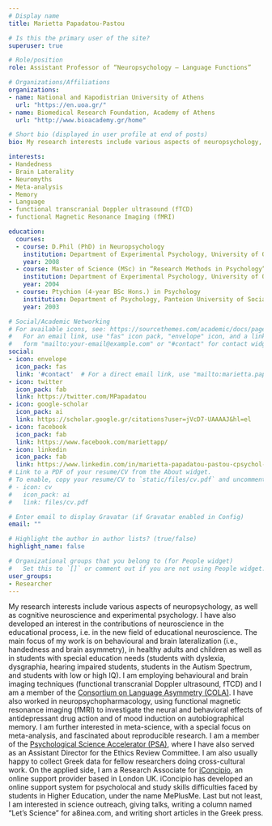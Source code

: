 ```yaml
---
# Display name
title: Marietta Papadatou-Pastou

# Is this the primary user of the site?
superuser: true

# Role/position
role: Assistant Professor of “Neuropsychology – Language Functions”

# Organizations/Affiliations
organizations:
- name: National and Kapodistrian University of Athens
  url: "https://en.uoa.gr/"
- name: Biomedical Research Foundation, Academy of Athens
  url: "http://www.bioacademy.gr/home"

# Short bio (displayed in user profile at end of posts)
bio: My research interests include various aspects of neuropsychology, as well as cognitive neuroscience and experimental psychology.

interests:
- Handedness
- Brain Laterality
- Neuromyths
- Meta-analysis
- Memory
- Language
- functional transcranial Doppler ultrasound (fTCD)
- functional Magnetic Resonance Imaging (fMRI)

education:
  courses:
  - course: D.Phil (PhD) in Neuropsychology
    institution: Department of Experimental Psychology, University of Oxford, Oxford, UK
    year: 2008
  - course: Master of Science (MSc) in “Research Methods in Psychology”
    institution: Department of Experimental Psychology, University of Oxford, Oxford, UK
    year: 2004
  - course: Ptychion (4-year BSc Hons.) in Psychology
    institution: Department of Psychology, Panteion University of Social and Political Sciences, Athens, Greece
    year: 2003

# Social/Academic Networking
# For available icons, see: https://sourcethemes.com/academic/docs/page-builder/#icons
#   For an email link, use "fas" icon pack, "envelope" icon, and a link in the
#   form "mailto:your-email@example.com" or "#contact" for contact widget.
social:
- icon: envelope
  icon_pack: fas
  link: '#contact'  # For a direct email link, use "mailto:marietta.papadatou@gmail.com".
- icon: twitter
  icon_pack: fab
  link: https://twitter.com/MPapadatou
- icon: google-scholar
  icon_pack: ai
  link: https://scholar.google.gr/citations?user=jVcD7-UAAAAJ&hl=el
- icon: facebook
  icon_pack: fab
  link: https://www.facebook.com/mariettapp/
- icon: linkedin
  icon_pack: fab
  link: https://www.linkedin.com/in/marietta-papadatou-pastou-cpsychol-csci-afbpss-931b055a/
# Link to a PDF of your resume/CV from the About widget.
# To enable, copy your resume/CV to `static/files/cv.pdf` and uncomment the lines below.  
# - icon: cv
#   icon_pack: ai
#   link: files/cv.pdf

# Enter email to display Gravatar (if Gravatar enabled in Config)
email: ""

# Highlight the author in author lists? (true/false)
highlight_name: false

# Organizational groups that you belong to (for People widget)
#   Set this to `[]` or comment out if you are not using People widget.
user_groups:
- Researcher
---
```


My research interests include various aspects of neuropsychology, as well as cognitive neuroscience and experimental psychology. I have also developed an interest in the contributions of neuroscience in the educational process, i.e. in the new field of educational neuroscience. The main focus of my work is on behavioural and brain lateralization (i.e., handedness and brain asymmetry), in healthy adults and children as well as in students with special education needs (students with dyslexia, dysgraphia, hearing impaired students, students in the Autism Spectrum, and students with low or high IQ). I am employing behavioural and brain imaging techniques (functional transcranial Doppler ultrasound, fTCD) and I am a member of the [Consortium on Language Asymmetry (COLA)](https://colaconsortium.wordpress.com/2019/06/10/about-cola/). I have also worked in neuropsychopharmacology, using functional magnetic resonance imaging (fMRI) to investigate the neural and behavioral effects of antidepressant drug action and of mood induction on autobiographical memory. I am further interested in meta-science, with a special focus on meta-analysis, and fascinated about reproducible research. I am a member of the [Psychological Science Accelerator (PSA)](https://psysciacc.org/), where I have also served as an Assistant Director for the Ethics Review Committee. I am also usually happy to collect Greek data for fellow researchers doing cross-cultural work. On the applied side, I am a Research Associate for [iConcipio](https://www.iconcipio.com/), an online support provider based in London UK. iConcipio has developed an online support system for psycholocal and study skills difficulties faced by students in Higher Education, under the name MePlusMe. Last but not least, I am interested in science outreach, giving talks, writing a column named “Let’s Science” for a8inea.com, and writing short articles in the Greek press.